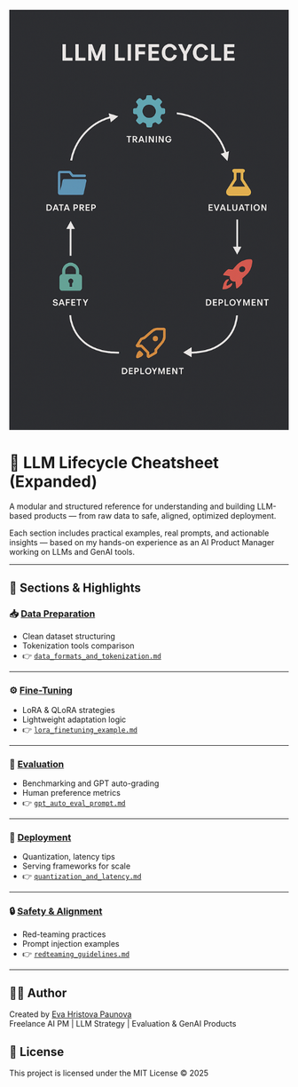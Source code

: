 <p align="center">
  <img src="https://github.com/epaunova/Model-Lifecycle-Cheatsheet/blob/main/llm-lifecycle-cover.png?raw=true" width="800"/>
</p>

# 📘 LLM Lifecycle Cheatsheet (Expanded)

A modular and structured reference for understanding and building LLM-based products — from raw data to safe, aligned, optimized deployment.

Each section includes practical examples, real prompts, and actionable insights — based on my hands-on experience as an AI Product Manager working on LLMs and GenAI tools.

---

## 📁 Sections & Highlights

### 📥 [Data Preparation](./data-prep/README.md)
- Clean dataset structuring
- Tokenization tools comparison
- 👉 [`data_formats_and_tokenization.md`](./data-prep/data_formats_and_tokenization.md)

---

### ⚙️ [Fine-Tuning](./fine-tuning/README.md)
- LoRA & QLoRA strategies
- Lightweight adaptation logic
- 👉 [`lora_finetuning_example.md`](./fine-tuning/lora_finetuning_example.md)

---

### 🧪 [Evaluation](./evaluation/README.md)
- Benchmarking and GPT auto-grading
- Human preference metrics
- 👉 [`gpt_auto_eval_prompt.md`](./evaluation/gpt_auto_eval_prompt.md)

---

### 🚀 [Deployment](./deployment/README.md)
- Quantization, latency tips
- Serving frameworks for scale
- 👉 [`quantization_and_latency.md`](./deployment/quantization_and_latency.md)

---

### 🔒 [Safety & Alignment](./safety/README.md)
- Red-teaming practices
- Prompt injection examples
- 👉 [`redteaming_guidelines.md`](./safety/redteaming_guidelines.md)

---

## 🙋‍♀️ Author

Created by [Eva Hristova Paunova](https://www.linkedin.com/in/eva-hristova-paunova-a194b3210/)  
Freelance AI PM | LLM Strategy | Evaluation & GenAI Products

## 📄 License

This project is licensed under the MIT License © 2025